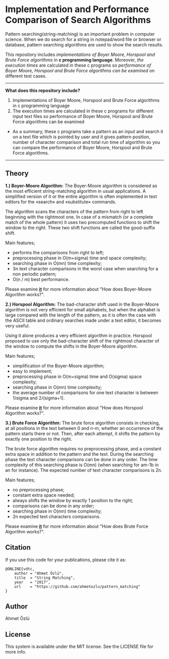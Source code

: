 # Implementation and Performance Comparison of Search Algorithms
Pattern searching(string-matching) is an important problem in computer science. When we do search for a string in notepad/word file or browser or database, pattern searching algorithms are used to show the search results. 

This repository includes *implementations of Boyer Moore, Horspool and Brute Force algorithms* in **c programming language**. Moreover, *the execution times* are calculated in these c programs so *performance of Boyer Moore, Horspool and Brute Force algorithms can be examined* on different test cases.

---
**What does this repository include?**
1. Implementations of Boyer Moore, Horspool and Brute Force algorithms in c programming language
2. The execution times are calculated in these c programs for different input text files so performance of Boyer Moore, Horspool and Brute Force algorithms can be examined

- As a summary, these c programs take a pattern as an input and search it on a text file which is pointed by user and it gives pattern position, number of character comparison and total run time of algorithm so you can compare the performance of Boyer Moore, Horspool and Brute Force algorithms.
---

## Theory

**1.) Boyer-Moore Algorithm:** The Boyer-Moore algorithm is considered as the most efficient string-matching algorithm in usual applications. A simplified version of it or the entire algorithm is often implemented in text editors for the «search» and «substitute» commands.

The algorithm scans the characters of the pattern from right to left beginning with the rightmost one. In case of a mismatch (or a complete match of the whole pattern) it uses two precomputed functions to shift the window to the right. These two shift functions are called the good-suffix shift.

Main features;
- performs the comparisons from right to left;
- preprocessing phase in O(m+sigma) time and space complexity;
- searching phase in O(mn) time complexity;
- 3n text character comparisons in the worst case when searching for a non periodic pattern;
- O(n / m) best performance.

Please examine [**it**](http://www-igm.univ-mlv.fr/~lecroq/string/node14.html) for more information about "How does Boyer-Moore Algorithm works?".

**2.) Horspool Algorithm:** The bad-character shift used in the Boyer-Moore algorithm is not very efficient for small alphabets, but when the alphabet is large compared with the length of the pattern, as it is often the case with the ASCII table and ordinary searches made under a text editor, it becomes very useful.

Using it alone produces a very efficient algorithm in practice. Horspool proposed to use only the bad-character shift of the rightmost character of the window to compute the shifts in the Boyer-Moore algorithm.

Main features;
- simplification of the Boyer-Moore algorithm;
- easy to implement;
- preprocessing phase in O(m+sigma) time and O(sigma) space complexity;
- searching phase in O(mn) time complexity;
- the average number of comparisons for one text character is between 1/sigma and 2/(sigma+1).

Please examine [**it**](http://www-igm.univ-mlv.fr/~lecroq/string/node18.html) for more information about "How does Horspool Algorithm works?".

**3.) Brute Force Algorithm:** The brute force algorithm consists in checking, at all positions in the text between 0 and n-m, whether an occurrence of the pattern starts there or not. Then, after each attempt, it shifts the pattern by exactly one position to the right.

The brute force algorithm requires no preprocessing phase, and a constant extra space in addition to the pattern and the text. During the searching phase the text character comparisons can be done in any order. The time complexity of this searching phase is O(mn) (when searching for am-1b in an for instance). The expected number of text character comparisons is 2n.

Main features;
- no preprocessing phase;
- constant extra space needed;
- always shifts the window by exactly 1 position to the right;
- comparisons can be done in any order;
- searching phase in O(mn) time complexity;
- 2n expected text characters comparisons.

Please examine [**it**](http://www-igm.univ-mlv.fr/~lecroq/string/node3.html) for more information about "How does Brute Force Algorithm works?".

## Citation
If you use this code for your publications, please cite it as:

    @ONLINE{vdtc,
        author = "Ahmet Özlü",
        title  = "String Matching",
        year   = "2017",
        url    = "https://github.com/ahmetozlu/pattern_matching"
    }

## Author
Ahmet Özlü

## License
This system is available under the MIT license. See the LICENSE file for more info.
